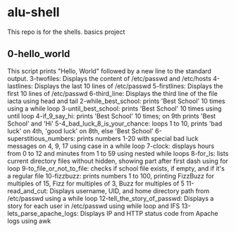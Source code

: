 # alu-shell
This repo is for the shells. basics project
## 0-hello_world
This script prints "Hello, World" followed by a new line to the standard output.
3-twofiles: Displays the content of /etc/passwd and /etc/hosts
4-lastlines: Displays the last 10 lines of /etc/passwd
5-firstlines: Displays the first 10 lines of /etc/passwd
6-third_line: Displays the third line of the file iacta using head and tail
2-while_best_school: prints 'Best School' 10 times using a while loop
3-until_best_school: prints 'Best School' 10 times using until loop
4-if_9_say_hi: prints 'Best School' 10 times; on 9th prints 'Best School' and 'Hi'
5-4_bad_luck_8_is_your_chance: loops 1 to 10, prints 'bad luck' on 4th, 'good luck' on 8th, else 'Best School'
6-superstitious_numbers: prints numbers 1-20 with special bad luck messages on 4, 9, 17 using case in a while loop
7-clock: displays hours from 0 to 12 and minutes from 1 to 59 using nested while loops
8-for_ls: lists current directory files without hidden, showing part after first dash using for loop
9-to_file_or_not_to_file: checks if school file exists, if empty, and if it's a regular file
10-fizzbuzz: prints numbers 1 to 100, printing FizzBuzz for multiples of 15, Fizz for multiples of 3, Buzz for multiples of 5
11-read_and_cut: Displays username, UID, and home directory path from /etc/passwd using a while loop
12-tell_the_story_of_passwd: Displays a story for each user in /etc/passwd using while loop and IFS
13-lets_parse_apache_logs: Displays IP and HTTP status code from Apache logs using awk
